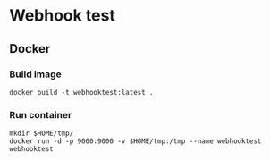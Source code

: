 # Webhook test

## Docker

### Build image

```
docker build -t webhooktest:latest .
```

### Run container

```
mkdir $HOME/tmp/
docker run -d -p 9000:9000 -v $HOME/tmp:/tmp --name webhooktest webhooktest
```


